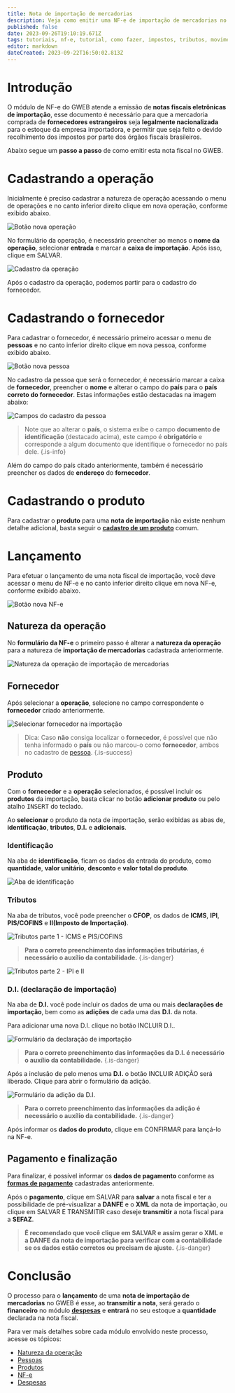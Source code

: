 ```yaml
---
title: Nota de importação de mercadorias
description: Veja como emitir uma NF-e de importação de mercadorias no GWEB.
published: false
date: 2023-09-26T19:10:19.671Z
tags: tutoriais, nf-e, tutorial, como fazer, impostos, tributos, movimentos, compras, importação
editor: markdown
dateCreated: 2023-09-22T16:50:02.813Z
---
```


# Introdução
O módulo de NF-e do GWEB atende a emissão de **notas fiscais eletrônicas de importação**, esse documento é necessário para que a mercadoria comprada de **fornecedores estrangeiros** seja **legalmente nacionalizada** para o estoque da empresa importadora, e permitir que seja feito o devido recolhimento dos impostos por parte dos órgãos fiscais brasileiros.

Abaixo segue um **passo a passo** de como emitir esta nota fiscal no GWEB.

# Cadastrando a operação

Inicialmente é preciso cadastrar a natureza de operação acessando o menu de operações e no canto inferior direito clique em nova operação, conforme exibido abaixo.

![Botão nova operação](/tutoriais/nota-importacao/botao_nova_operacao.png)

No formulário da operação, é necessário preencher ao menos o **nome da operação**, selecionar **entrada** e marcar a **caixa de importação**. Após isso, clique em <span class="mat-button mat-accent">SALVAR</span>.

![Cadastro da operação](/tutoriais/nota-importacao/cadastro_operacao.png)

Após o cadastro da operação, podemos partir para o cadastro do fornecedor.

# Cadastrando o fornecedor

Para cadastrar o fornecedor, é necessário primeiro acessar o menu de **pessoas** e no canto inferior direito clique em nova pessoa, conforme exibido abaixo.

![Botão nova pessoa](/tutoriais/nota-importacao/botao_nova_pessoa.png)

No cadastro da pessoa que será o fornecedor, é necessário marcar a caixa de **fornecedor**, preencher o **nome** e alterar o campo do **país** para o **país correto do fornecedor**.
Estas informações estão destacadas na imagem abaixo:

![Campos do cadastro da pessoa](/tutoriais/nota-importacao/cadastro_pessoa.png)

> Note que ao alterar o **país**, o sistema exibe o campo **documento de identificação** (destacado acima), este campo é **obrigatório** e corresponde a algum documento que identifique o fornecedor no país dele.
{.is-info}

Além do campo do país citado anteriormente, também é necessário preencher os dados de **endereço** do **fornecedor**.

# Cadastrando o produto

Para cadastrar o **produto** para uma **nota de importação** não existe nenhum detalhe adicional, basta seguir o [**cadastro de um produto**](/cadastros/produtos) comum.

# Lançamento

Para efetuar o lançamento de uma nota fiscal de importação, você deve acessar o menu de NF-e e no canto inferior direito clique em nova NF-e, conforme exibido abaixo.

![Botão nova NF-e](/tutoriais/nota-importacao/botao_nova_nfe.png)

## Natureza da operação

No **formulário da NF-e** o primeiro passo é alterar a **natureza da operação** para a natureza de **importação de mercadorias** cadastrada anteriormente.

![Natureza da operação de importação de mercadorias](/tutoriais/nota-importacao/natureza_operacao_importacao.png)

## Fornecedor

Após selecionar a **operação**, selecione no campo correspondente o **fornecedor** criado anteriormente.

![Selecionar fornecedor na importação](/tutoriais/nota-importacao/fornecedor_importacao.png)

> Dica:
> Caso **não** consiga localizar o **fornecedor**, é possível que não tenha informado o **país** ou não marcou-o como **fornecedor**, ambos no cadastro de [pessoa](/cadastros/pessoas).
{.is-success}

## Produto

Com o **fornecedor** e a **operação** selecionados, é possível incluir os **produtos** da importação, basta clicar no botão **adicionar produto** ou pelo atalho <kbd>INSERT</kbd> do teclado.

Ao **selecionar** o produto da nota de importação, serão exibidas as abas de, **identificação**, **tributos**, **D.I.** e **adicionais**.

### Identificação
Na aba de **identificação**, ficam os dados da entrada do produto, como **quantidade**, **valor unitário**, **desconto** e **valor total do produto**.

![Aba de identificação](/tutoriais/nota-importacao/aba_identificacao_importacao.png)

### Tributos

Na aba de tributos, você pode preencher o **CFOP**, os dados de **ICMS**, **IPI**, **PIS/COFINS** e **II(Imposto de Importação)**.

![Tributos parte 1 - ICMS e PIS/COFINS](/tutoriais/nota-importacao/tributos_parte_1_icms_pis_cofins.png)

> **Para o correto preenchimento das informações tributárias, é necessário o auxílio da contabilidade.**
{.is-danger}

![Tributos parte 2 - IPI e II](/tutoriais/nota-importacao/tributos_parte_2_ipi_ii.png)

### D.I. (declaração de importação)

Na aba de **D.I.** você pode incluir os dados de uma ou mais **declarações de importação**, bem como as **adições** de cada uma das **D.I.** da nota.

Para adicionar uma nova D.I. clique no botão <span class="mat-button">INCLUIR D.I.</span>.

![Formulário da declaração de importação](/tutoriais/nota-importacao/formulario_di.png)

> **Para o correto preenchimento das informações da D.I. é necessário o auxílio da contabilidade.**
{.is-danger}

Após a inclusão de pelo menos uma **D.I.** o botão <span class="mat-button">INCLUIR ADIÇÃO</span> será liberado. Clique para abrir o formulário da adição.

![Formulário da adição da D.I.](/tutoriais/nota-importacao/formulario_adicao_di.png)

> **Para o correto preenchimento das informações da adição é necessário o auxílio da contabilidade.**
{.is-danger}

Após informar os **dados do produto**, clique em <span class="mat-button">CONFIRMAR</span> para lançá-lo na NF-e.

## Pagamento e finalização

Para finalizar, é possível informar os **dados de pagamento** conforme as [**formas de pagamento**](/cadastros/pagamentos) cadastradas anteriormente.

Após o **pagamento**, clique em <span class="mat-button mat-accent">SALVAR</span> para **salvar** a nota fiscal e ter a possibilidade de pré-visualizar a **DANFE** e o **XML** da nota de importação, ou clique em <span class="mat-button">SALVAR E TRANSMITIR</span> caso deseje **transmitir** a nota fiscal para a **SEFAZ**.

> **É recomendado que você clique em <span class="mat-button mat-accent">SALVAR</span> e assim gerar o XML e a DANFE da nota de importação para verificar com a contabilidade se os dados estão corretos ou precisam de ajuste.**
{.is-danger}

# Conclusão

O processo para o **lançamento** de uma **nota de importação de mercadorias** no GWEB é esse, ao **transmitir a nota**, será gerado o **financeiro** no módulo [**despesas**](/financeiro/despesas) e **entrará** no seu estoque a **quantidade** declarada na nota fiscal.

Para ver mais detalhes sobre cada módulo envolvido neste processo, acesse os tópicos:

- [Natureza da operação](/pt-br/cadastros/operacoes)
- [Pessoas](/pt-br/cadastros/pessoas)
- [Produtos](/pt-br/cadastros/produtos)
- [NF-e](/pt-br/tutoriais/como-emitir-uma-nfe)
- [Despesas](/pt-br/financeiro/despesas)
